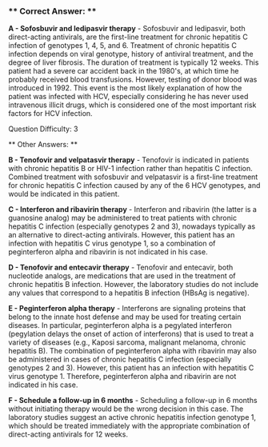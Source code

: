 ### ** Correct Answer: **

**A - Sofosbuvir and ledipasvir therapy** - Sofosbuvir and ledipasvir, both direct-acting antivirals, are the first-line treatment for chronic hepatitis C infection of genotypes 1, 4, 5, and 6. Treatment of chronic hepatitis C infection depends on viral genotype, history of antiviral treatment, and the degree of liver fibrosis. The duration of treatment is typically 12 weeks. This patient had a severe car accident back in the 1980's, at which time he probably received blood transfusions. However, testing of donor blood was introduced in 1992. This event is the most likely explanation of how the patient was infected with HCV, especially considering he has never used intravenous illicit drugs, which is considered one of the most important risk factors for HCV infection.

Question Difficulty: 3

** Other Answers: **

**B - Tenofovir and velpatasvir therapy** - Tenofovir is indicated in patients with chronic hepatitis B or HIV-1 infection rather than hepatitis C infection. Combined treatment with sofosbuvir and velpatasvir is a first-line treatment for chronic hepatitis C infection caused by any of the 6 HCV genotypes, and would be indicated in this patient.

**C - Interferon and ribavirin therapy** - Interferon and ribavirin (the latter is a guanosine analog) may be administered to treat patients with chronic hepatitis C infection (especially genotypes 2 and 3), nowadays typically as an alternative to direct-acting antivirals. However, this patient has an infection with hepatitis C virus genotype 1, so a combination of peginterferon alpha and ribavirin is not indicated in his case.

**D - Tenofovir and entecavir therapy** - Tenofovir and entecavir, both nucleotide analogs, are medications that are used in the treatment of chronic hepatitis B infection. However, the laboratory studies do not include any values that correspond to a hepatitis B infection (HBsAg is negative).

**E - Peginterferon alpha therapy** - Interferons are signaling proteins that belong to the innate host defense and may be used for treating certain diseases. In particular, peginterferon alpha is a pegylated interferon (pegylation delays the onset of action of interferons) that is used to treat a variety of diseases (e.g., Kaposi sarcoma, malignant melanoma, chronic hepatitis B). The combination of peginterferon alpha with ribavirin may also be administered in cases of chronic hepatitis C infection (especially genotypes 2 and 3). However, this patient has an infection with hepatitis C virus genotype 1. Therefore, peginterferon alpha and ribavirin are not indicated in his case.

**F - Schedule a follow-up in 6 months** - Scheduling a follow-up in 6 months without initiating therapy would be the wrong decision in this case. The laboratory studies suggest an active chronic hepatitis infection genotype 1, which should be treated immediately with the appropriate combination of direct-acting antivirals for 12 weeks.

